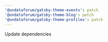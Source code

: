 ```yaml
---
'@undataforum/gatsby-theme-events': patch
'@undataforum/gatsby-theme-blog': patch
'@undataforum/gatsby-theme-profiles': patch
---
```


Update dependencies
